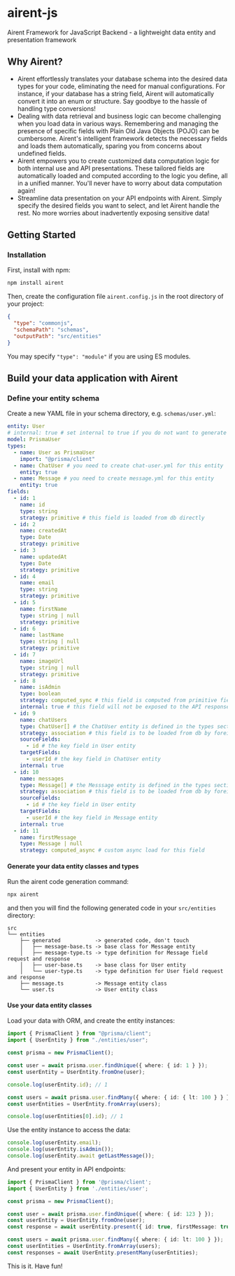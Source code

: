 # airent-js

Airent Framework for JavaScript Backend - a lightweight data entity and presentation framework

## Why Airent?

- Airent effortlessly translates your database schema into the desired data types for your code, eliminating the need for manual configurations. For instance, if your database has a string field, Airent will automatically convert it into an enum or structure. Say goodbye to the hassle of handling type conversions!
- Dealing with data retrieval and business logic can become challenging when you load data in various ways. Remembering and managing the presence of specific fields with Plain Old Java Objects (POJO) can be cumbersome. Airent's intelligent framework detects the necessary fields and loads them automatically, sparing you from concerns about undefined fields.
- Airent empowers you to create customized data computation logic for both internal use and API presentations. These tailored fields are automatically loaded and computed according to the logic you define, all in a unified manner. You'll never have to worry about data computation again!
- Streamline data presentation on your API endpoints with Airent. Simply specify the desired fields you want to select, and let Airent handle the rest. No more worries about inadvertently exposing sensitive data!

## Getting Started

### Installation

First, install with npm:

```bash
npm install airent
```

Then, create the configuration file `airent.config.js` in the root directory of your project:

```json
{
  "type": "commonjs",
  "schemaPath": "schemas",
  "outputPath": "src/entities"
}
```

You may specify `"type": "module"` if you are using ES modules.

## Build your data application with Airent

### Define your entity schema

Create a new YAML file in your schema directory, e.g. `schemas/user.yml`:

```yaml
entity: User
# internal: true # set internal to true if you do not want to generate API response for this entity
model: PrismaUser
types:
  - name: User as PrismaUser
    import: "@prisma/client"
  - name: ChatUser # you need to create chat-user.yml for this entity
    entity: true
  - name: Message # you need to create message.yml for this entity
    entity: true
fields:
  - id: 1
    name: id
    type: string
    strategy: primitive # this field is loaded from db directly
  - id: 2
    name: createdAt
    type: Date
    strategy: primitive
  - id: 3
    name: updatedAt
    type: Date
    strategy: primitive
  - id: 4
    name: email
    type: string
    strategy: primitive
  - id: 5
    name: firstName
    type: string | null
    strategy: primitive
  - id: 6
    name: lastName
    type: string | null
    strategy: primitive
  - id: 7
    name: imageUrl
    type: string | null
    strategy: primitive
  - id: 8
    name: isAdmin
    type: boolean
    strategy: computed_sync # this field is computed from primitive fields without extra data loading
    internal: true # this field will not be exposed to the API response
  - id: 9
    name: chatUsers
    type: ChatUser[] # the ChatUser entity is defined in the types section above
    strategy: association # this field is to be loaded from db by foreign keys
    sourceFields:
      - id # the key field in User entity
    targetFields:
      - userId # the key field in ChatUser entity
    internal: true
  - id: 10
    name: messages
    type: Message[] # the Messsage entity is defined in the types section above
    strategy: association # this field is to be loaded from db by foreign keys
    sourceFields:
      - id # the key field in User entity
    targetFields:
      - userId # the key field in Message entity
    internal: true
  - id: 11
    name: firstMessage
    type: Message | null
    strategy: computed_async # custom async load for this field
```

#### Generate your data entity classes and types

Run the airent code generation command:

```bash
npx airent
```

and then you will find the following generated code in your `src/entities` directory:

```
src
└── entities
    ├── generated           -> generated code, don't touch
    │   ├── message-base.ts -> base class for Message entity
    │   ├── message-type.ts -> type definition for Message field request and response
    │   ├── user-base.ts    -> base class for User entity
    │   └── user-type.ts    -> type definition for User field request and response
    ├── message.ts          -> Message entity class
    └── user.ts             -> User entity class
```

#### Use your data entity classes

Load your data with ORM, and create the entity instances:

```typescript
import { PrismaClient } from "@prisma/client";
import { UserEntity } from "./entities/user";

const prisma = new PrismaClient();

const user = await prisma.user.findUnique({ where: { id: 1 } });
const userEntity = UserEntity.fromOne(user);

console.log(userEntity.id); // 1

const users = await prisma.user.findMany({ where: { id: { lt: 100 } } });
const userEntities = UserEntity.fromArray(users);

console.log(userEntities[0].id); // 1
```

Use the entity instance to access the data:

```typescript
console.log(userEntity.email);
console.log(userEntity.isAdmin());
console.log(userEntity.await getLastMessage());
```

And present your entity in API endpoints:

```typescript
import { PrismaClient } from '@prisma/client';
import { UserEntity } from './entities/user';

const prisma = new PrismaClient();

const user = await prisma.user.findUnique({ where: { id: 123 } });
const userEntity = UserEntity.fromOne(user);
const response = await userEntity.present({ id: true, firstMessage: true });

const users = await prisma.user.findMany({ where: { id: lt: 100 } });
const userEntities = UserEntity.fromArray(users);
const responses = await UserEntity.presentMany(userEntities);
```

This is it. Have fun!
